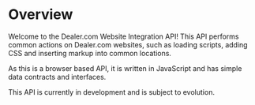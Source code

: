 # Overview

Welcome to the Dealer.com Website Integration API! This API performs common actions on Dealer.com websites, such as loading scripts, adding CSS and inserting markup into common locations.

As this is a browser based API, it is written in JavaScript and has simple data contracts and interfaces.

<aside class="notice">
This API is currently in development and is subject to evolution.
</aside>